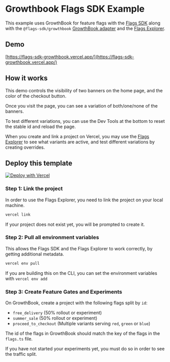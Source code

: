 # Growthbook Flags SDK Example

This example uses GrowthBook for feature flags with the [Flags SDK](https://flags-sdk.dev) along with the `@flags-sdk/growthbook` [GrowthBook adapter](https://flags-sdk.dev/providers/growthbook) and the [Flags Explorer](https://vercel.com/docs/workflow-collaboration/feature-flags/using-vercel-toolbar).

## Demo

[https://flags-sdk-growthbook.vercel.app/](https://flags-sdk-growthbook.vercel.app/)

## How it works

This demo controls the visibility of two banners on the home page, and the color of the checkout button.

Once you visit the page, you can see a variation of both/one/none of the banners.

To test different variations, you can use the Dev Tools at the bottom to reset the stable id and reload the page.

When you create and link a project on Vercel, you may use the [Flags Explorer](https://vercel.com/docs/workflow-collaboration/feature-flags/using-vercel-toolbar) to see what variants are active, and test different variations by creating overrides.

## Deploy this template

[![Deploy with Vercel](https://vercel.com/button)](https://vercel.com/new/clone?repository-url=https%3A%2F%2Fgithub.com%2Fvercel%2Fexamples%2Ftree%2Fmain%2Fflags-sdk%2Fgrowthbook&env=GROWTHBOOK_CLIENT_KEY&env=FLAGS_SECRET&envDescription=The+FLAGS_SECRET+will+be+used+by+the+Flags+Explorer+to+securely+overwrite+feature+flags.+Must+be+32+random+bytes%2C+base64-encoded.+Use+the+generated+value+or+set+your+own.&envLink=https%3A%2F%2Fvercel.com%2Fdocs%2Fworkflow-collaboration%2Ffeature-flags%2Fsupporting-feature-flags%23flags_secret-environment-variable&project-name=growthbook-flags-sdk-example&repository-name=growthbook-flags-sdk-example)

### Step 1: Link the project

In order to use the Flags Explorer, you need to link the project on your local machine.

```bash
vercel link
```

If your project does not exist yet, you will be prompted to create it.

### Step 2: Pull all environment variables

This allows the Flags SDK and the Flags Explorer to work correctly, by getting additional metadata.

```bash
vercel env pull
```

If you are building this on the CLI, you can set the environment variables with `vercel env add`

### Step 3: Create Feature Gates and Experiments

On GrowthBook, create a project with the following flags split by `id`:

- `free_delivery` (50% rollout or experiment)
- `summer_sale` (50% rollout or experiment)
- `proceed_to_checkout` (Multiple variants serving `red`, `green` or `blue`)

The id of the flags in GrowthBook should match the key of the flags in the `flags.ts` file.

If you have not started your experiments yet, you must do so in order to see the traffic split.
